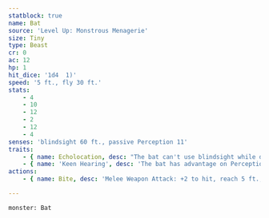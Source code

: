 ```yaml
---
statblock: true
name: Bat
source: 'Level Up: Monstrous Menagerie'
size: Tiny
type: Beast
cr: 0
ac: 12
hp: 1
hit_dice: '1d4  1)'
speed: '5 ft., fly 30 ft.'
stats:
    - 4
    - 10
    - 12
    - 2
    - 12
    - 4
senses: 'blindsight 60 ft., passive Perception 11'
traits:
    - { name: Echolocation, desc: "The bat can't use blindsight while deafened." }
    - { name: 'Keen Hearing', desc: 'The bat has advantage on Perception checks that rely on hearing.' }
actions:
    - { name: Bite, desc: 'Melee Weapon Attack: +2 to hit, reach 5 ft., one target. Hit: 1 piercing damage. If this damage would reduce a Small or larger target to 0 hit points, the target takes no damage from this attack.' }

---
```

```statblock
monster: Bat
```
